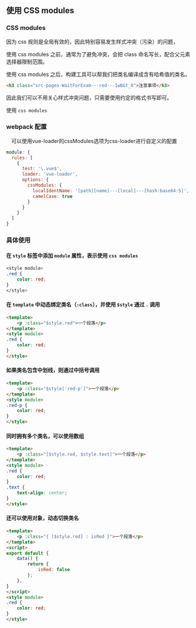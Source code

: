 ## 使用 CSS modules

### CSS modules

因为 css 规则是全局有效的，因此特别容易发生样式冲突（污染）的问题，

使用 css modules 之前，通常为了避免冲突，会把 class 命名写长，配合父元素选择器限制范围。

使用 css modules 之后，构建工具可以帮我们把类名编译成含有哈希值的类名。

```html
<h3 class="src-pages-WaitForExam---red---1wBGt_0">注意事项</h3>
```

因此我们可以不用关心样式冲突问题，只需要使用约定的格式书写即可。

使用 `css modules` 

### webpack 配置

　可以使用vue-loader的cssModules选项为css-loader进行自定义的配置


```js
module: {
  rules: [
    {
      test: '\.vue$',
      loader: 'vue-loader',
      options: {
        cssModules: {
          localIdentName: '[path][name]---[local]---[hash:base64:5]',
          camelCase: true
        }
      }
    }
  ]
}
```

### 具体使用

#### 在 `style` 标签中添加 `module` 属性，表示使用 `css modules`

```css
<style module>
.red {
    color: red;
}
</style>
```

#### 在 `template` 中动态绑定类名（`:class`），并使用 `$style` 通过 `.` 调用

```html
<template>
    <p :class="$style.red">一个段落</p>
</template>
<style module>
.red {
    color: red;
}
</style>
```

#### 如果类名包含中划线，则通过中括号调用

```html
<template>
    <p :class="$style['red-p']">一个段落</p>
</template>
<style module>
.red-p {
    color: red;
}
</style>
```

#### 同时拥有多个类名，可以使用数组

```html
<template>
    <p :class="[$style.red, $style.text]">一个段落</p>
</template>
<style module>
.red {
    color: red;
}
.text {
    text-align: center;
}
</style>
```

#### 还可以使用对象，动态切换类名

```html
<template>
    <p :class="{ [$style.red] : isRed }">一个段落</p>
</template>
<script>
export default {
    data() {
        return {
            isRed: false
        };
    },
}
</script>
<style module>
.red {
    color: red;
}
</style>
```